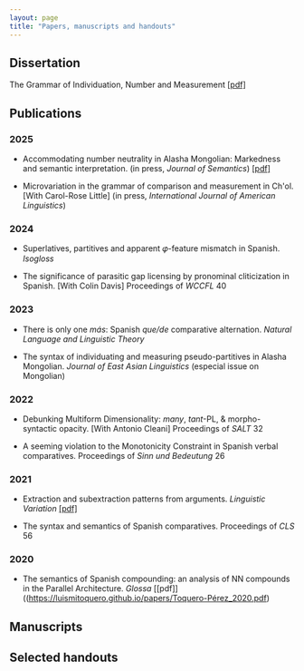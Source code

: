 ```yaml
---
layout: page
title: "Papers, manuscripts and handouts"
---
```


## Dissertation
The Grammar of Individuation, Number and Measurement [\[pdf\]](https://luismitoquero.github.io/papers/ToqueroPerez_LuisMiguel_PhD-dissertation2024.pdf)

## Publications
### 2025

- Accommodating number neutrality in Alasha Mongolian: Markedness and semantic interpretation.
(in press, *Journal of Semantics*) [\[pdf\]](https://luismitoquero.github.io/papers/ToqueroPerez-JoS-number-neutrality.pdf)

- Microvariation in the grammar of comparison and measurement in Ch'ol. \[With Carol-Rose Little\]
(in press, *International Journal of American Linguistics*)

### 2024

- Superlatives, partitives and apparent 𝜑-feature mismatch in Spanish.
*Isogloss*

- The significance of parasitic gap licensing by pronominal cliticization in Spanish. \[With Colin Davis\]
Proceedings of *WCCFL* 40

### 2023

- There is only one *más*: Spanish *que/de* comparative alternation.
*Natural Language and Linguistic Theory*

- The syntax of individuating and measuring pseudo-partitives in Alasha Mongolian.
*Journal of East Asian Linguistics* (especial issue on Mongolian)

### 2022

- Debunking Multiform Dimensionality: *many*, *tant*-PL, & morpho-syntactic opacity. \[With Antonio Cleani\]
Proceedings of *SALT* 32

- A seeming violation to the Monotonicity Constraint in Spanish verbal comparatives.
Proceedings of *Sinn und Bedeutung* 26

### 2021

- Extraction and subextraction patterns from arguments.
*Linguistic Variation* [\[pdf\]](https://luismitoquero.github.io/papers/ToqueroPérez_Luismiguel_2021_LinguisticVariation.pdf)

- The syntax and semantics of Spanish comparatives.
Proceedings of *CLS* 56

### 2020

- The semantics of Spanish compounding: an analysis of NN compounds in the Parallel Architecture.
*Glossa* [\[pdf\]]((https://luismitoquero.github.io/papers/Toquero-Pérez_2020.pdf)

## Manuscripts

## Selected handouts

